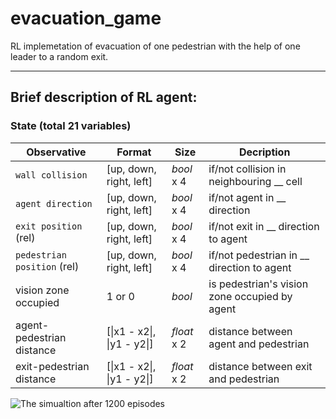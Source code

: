 # evacuation_game

RL implemetation of evacuation of one pedestrian with the help of one leader to a random exit.

---

## Brief description of RL agent:

### State (total 21 variables)

| Observative  | Format | Size | Decription |
| --- | --- | --- | --- |
| `wall collision`  | [up, down, right, left]  | *bool* x 4 | if/not collision in neighbouring __ cell |
| `agent direction`  | [up, down, right, left]  | *bool* x 4 | if/not agent in __ direction |
| `exit position` (rel)  | [up, down, right, left]  | *bool* x 4 | if/not exit in __ direction to agent |
| `pedestrian position` (rel)  | [up, down, right, left]  | *bool* x 4 | if/not pedestrian in __ direction to agent |
| vision zone occupied | 1 or 0 | *bool* | is pedestrian's vision zone occupied by agent |
| agent-pedestrian distance | [\|x1 - x2\|, \|y1 - y2\|] | *float* x 2 | distance between agent and pedestrian |
| exit-pedestrian distance | [\|x1 - x2\|, \|y1 - y2\|] | *float* x 2 | distance between exit and pedestrian |



![The simualtion after 1200 episodes](evacuation_game.gif)
